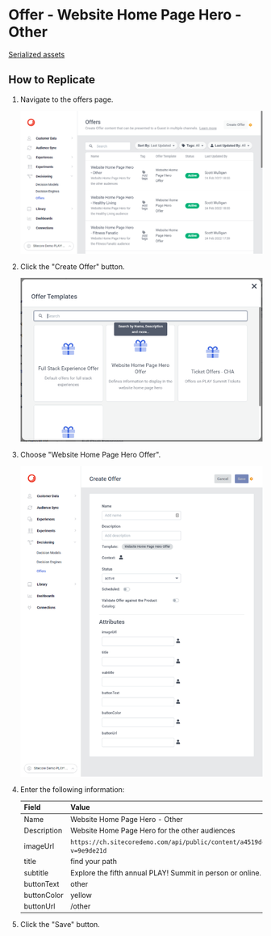# Offer - Website Home Page Hero - Other

[Serialized assets](/demo/experience/personalize/decisioning/offers/Website%20Home%20Page%20Hero%20-%20Other)

## How to Replicate

1. Navigate to the offers page.

   ![Offers page](/docs/cdp-personalize/decisioning/offers/Offers-page.png)

2. Click the "Create Offer" button.

   ![Create offer](/docs/cdp-personalize/decisioning/offers/Create.png)

3. Choose "Website Home Page Hero Offer".

   ![Create offer form](/docs/cdp-personalize/decisioning/offers/Create-Website-Home-Page-Hero.png)

4. Enter the following information:

   | Field       | Value                                                                                        |
   | ----------- | -------------------------------------------------------------------------------------------- |
   | Name        | Website Home Page Hero - Other                                                               |
   | Description | Website Home Page Hero for the other audiences                                               |
   | imageUrl    | `https://ch.sitecoredemo.com/api/public/content/a4519dc7083a43bfab87f284a829e800?v=9e9de21d` |
   | title       | find your path                                                                               |
   | subtitle    | Explore the fifth annual PLAY! Summit in person or online.                                   |
   | buttonText  | other                                                                                        |
   | buttonColor | yellow                                                                                       |
   | buttonUrl   | /other                                                                                       |

5. Click the "Save" button.
